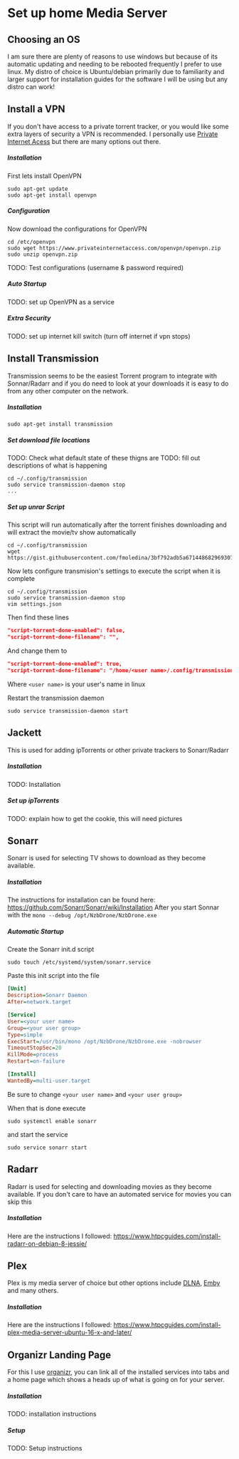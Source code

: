 Set up home Media Server
======

Choosing an OS
------
I am sure there are plenty of reasons to use windows but because of its automatic updating and needing to be rebooted frequently I prefer to use linux. My distro of choice is Ubuntu/debian primarily due to familiarity and larger support for installation guides for the software I will be using but any distro can work!

Install a VPN
------
If you don't have access to a private torrent tracker, or you would like some extra layers of security a VPN is recommended. I personally use [Private Internet Acess](https://www.privateinternetaccess.com/) but there are many options out there.


##### Installation
First lets install OpenVPN
```shell
sudo apt-get update
sudo apt-get install openvpn
```

##### Configuration
Now download the configurations for OpenVPN
```shell
cd /etc/openvpn
sudo wget https://www.privateinternetaccess.com/openvpn/openvpn.zip
sudo unzip openvpn.zip
```

TODO: Test configurations (username & password required)

##### Auto Startup
TODO: set up OpenVPN as a service

##### Extra Security
TODO: set up internet kill switch (turn off internet if vpn stops)


Install Transmission
------
Transmission seems to be the easiest Torrent program to integrate with Sonnar/Radarr and if you do need to look at your downloads it is easy to do from any other computer on the network.

##### Installation
```
sudo apt-get install transmission
```

##### Set download file locations
TODO: Check what default state of these thigns are
TODO: fill out descriptions of what is happening
```shell
cd ~/.config/transmission
sudo service transmission-daemon stop
...
```

##### Set up unrar Script
This script will run automatically after the torrent finishes downloading and will extract the movie/tv show automatically
```shell
cd ~/.config/transmission
wget https://gist.githubusercontent.com/fmoledina/3bf792adb5a671448682969307c5e515/raw/f4a67b0293aca678ba6844b7ea264d3d0ece46e6/unrarer.sh
```

Now lets configure transmision's settings to execute the script when it is complete
```shell
cd ~/.config/transmission
sudo service transmission-daemon stop
vim settings.json
```

Then find these lines
```json
"script-torrent-done-enabled": false,
"script-torrent-done-filename": "",
```
And change them to 
```json
"script-torrent-done-enabled": true,
"script-torrent-done-filename": "/home/<user name>/.config/transmission/unrarer.sh",
``` 
Where `<user name>` is your user's name in linux

Restart the transmission daemon
```shell
sudo service transmission-daemon start
```

Jackett
------
This is used for adding ipTorrents or other private trackers to Sonarr/Radarr

##### Installation
TODO: Installation

##### Set up ipTorrents
TODO: explain how to get the cookie, this will need pictures

Sonarr
------
Sonarr is used for selecting TV shows to download as they become available. 

##### Installation
The instructions for installation can be found here:
https://github.com/Sonarr/Sonarr/wiki/Installation
After you start Sonnar with the `mono --debug /opt/NzbDrone/NzbDrone.exe`

##### Automatic Startup
Create the Sonarr init.d script
```shell
sudo touch /etc/systemd/system/sonarr.service
```

Paste this init script into the file
```INI
[Unit]
Description=Sonarr Daemon
After=network.target

[Service]
User=<your user name>
Group=<your user group>
Type=simple
ExecStart=/usr/bin/mono /opt/NzbDrone/NzbDrone.exe -nobrowser
TimeoutStopSec=20
KillMode=process
Restart=on-failure

[Install]
WantedBy=multi-user.target
```
Be sure to change `<your user name>` and `<your user group>` 

When that is done execute 
```shell
sudo systemctl enable sonarr
```

and start the service
```shell
sudo service sonarr start
```

Radarr
------
Radarr is used for selecting and downloading movies as they become available. If you don't care to have an automated service for movies you can skip this

##### Installation
Here are the instructions I followed:
https://www.htpcguides.com/install-radarr-on-debian-8-jessie/


Plex
------
Plex is my media server of choice but other options include [DLNA](https://www.addictivetips.com/ubuntu-linux-tips/set-up-a-dlna-server-on-linux/), [Emby](https://emby.media/) and many others.

##### Installation
Here are the instructions I followed:
https://www.htpcguides.com/install-plex-media-server-ubuntu-16-x-and-later/

Organizr Landing Page
------
For this I use [organizr](https://organizr.us/), you can link all of the installed services into tabs and a home page which shows a heads up of what is going on for your server. 

##### Installation
TODO: installation instructions


##### Setup
TODO: Setup instructions
